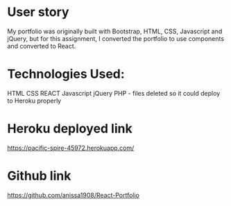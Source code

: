 # User story

My portfolio was originally built with Bootstrap, HTML, CSS, Javascript and jQuery, but for this assignment, I converted the portfolio to use components and converted to React.

# Technologies Used:
HTML
CSS
REACT
Javascript
jQuery
PHP - files deleted so it could deploy to Heroku properly


# Heroku deployed link
https://pacific-spire-45972.herokuapp.com/

# Github link

https://github.com/anissa1908/React-Portfolio


